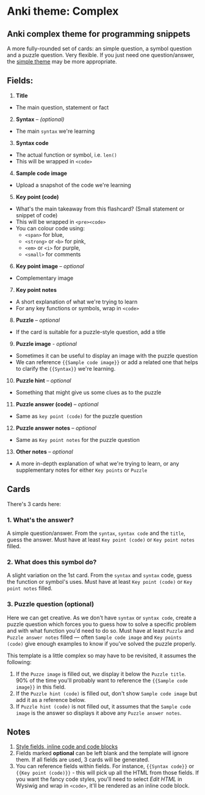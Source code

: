 # Anki theme: Complex
## Anki complex theme for programming snippets

A more fully-rounded set of cards: an simple question, a symbol question and a puzzle question. Very flexible. If you just need one question/answer, the [simple theme](../simple/README.md) may be more appropriate.

## Fields:

1. **Title**
  - The main question, statement or fact
2. **Syntax** – *(optional)*
  - The main `syntax` we're learning
3. **Syntax code**
  - The actual function or symbol, i.e. `len()`
  - This will be wrapped in `<code>`
4. **Sample code image**
  - Upload a snapshot of the code we're learning
5. **Key point (code)**
  - What's the main takeaway from this flashcard? (Small statement or snippet of code)
  - This will be wrapped in `<pre><code>`
  - You can colour code using:
    - `<span>` for blue,
    - `<strong>` or `<b>` for pink,
    - `<em>` or `<i>` for purple,
    - `<small>` for comments
6. **Key point image** – *optional*
  - Complementary image
7. **Key point notes**
  - A short explanation of what we're trying to learn
  - For any key functions or symbols, wrap in `<code>`
8. **Puzzle** – *optional*
  - If the card is suitable for a puzzle-style question, add a title
9. **Puzzle image** - *optional*
  - Sometimes it can be useful to display an image with the puzzle question
  - We can reference `{{Sample code image}}` or add a related one that helps to clarify the `{{Syntax}}` we're learning.
10. **Puzzle hint** – *optional*
  - Something that might give us some clues as to the puzzle
11. **Puzzle answer (code)** – *optional*
  - Same as `key point (code)` for the puzzle question
12. **Puzzle answer notes** – *optional*
  - Same as `Key point notes` for the puzzle question
13. **Other notes** – *optional*
  - A more in-depth explanation of what we're trying to learn, or any supplementary notes for either `Key points` or `Puzzle`


## Cards

There's 3 cards here:

### 1. What's the answer?

A simple question/answer. From the `syntax`, `syntax code` and the `title`, guess the answer. Must have at least `Key point (code)` or `Key point notes` filled.

### 2. What does this symbol do?

A slight variation on the 1st card. From the `syntax` and `syntax` code, guess the function or symbol's uses. Must have at least `Key point (code)` or `Key point notes` filled.

### 3. Puzzle question (optional)

Here we can get creative. As we don't have `syntax` or `syntax code`, create a puzzle question which forces you to guess how to solve a specific problem and with what function you'd need to do so. Must have at least `Puzzle` and `Puzzle answer notes` filled — often `Sample code image` and `Key points (code)` give enough examples to know if you've solved the puzzle properly.

This template is a little complex so may have to be revisited, it assumes the following:

1. If the `Puzze image` is filled out, we display it below the `Puzzle title`. 90% of the time you'll probably want to reference the `{{Sample code image}}` in this field.
2. If the `Puzzle hint (code)` is filled out, don't show `Sample code image` but add it as a reference below.
3. If `Puzzle hint (code)` is not filled out, it assumes that the `Sample code image` is the answer so displays it above any `Puzzle answer notes`.


## Notes

1. [Style fields, inline code and code blocks](../../README.md)
2. Fields marked **optional** can be left blank and the template will ignore them. If all fields are used, 3 cards will be generated.
3. You can reference fields within fields. For instance, `{{Syntax code}}` or `{{Key point (code)}}` - this will pick up all the HTML from those fields. If you want the fancy code styles, you'll need to select *Edit HTML* in Wysiwig and wrap in `<code>`, it'll be rendered as an inline code block.
